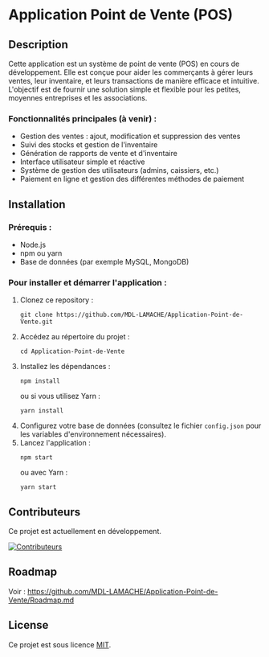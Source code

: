 # Application Point de Vente (POS)

## Description

Cette application est un système de point de vente (POS) en cours de développement. Elle est conçue pour aider les commerçants à gérer leurs ventes, leur inventaire, et leurs transactions de manière efficace et intuitive. L'objectif est de fournir une solution simple et flexible pour les petites, moyennes entreprises et les associations.

### Fonctionnalités principales (à venir) :
- Gestion des ventes : ajout, modification et suppression des ventes
- Suivi des stocks et gestion de l'inventaire
- Génération de rapports de vente et d'inventaire
- Interface utilisateur simple et réactive
- Système de gestion des utilisateurs (admins, caissiers, etc.)
- Paiement en ligne et gestion des différentes méthodes de paiement

## Installation

### Prérequis :
- Node.js
- npm ou yarn
- Base de données (par exemple MySQL, MongoDB)

### Pour installer et démarrer l'application :
1. Clonez ce repository :
   <pre><code>git clone https://github.com/MDL-LAMACHE/Application-Point-de-Vente.git</code></pre>
2. Accédez au répertoire du projet :
   <pre><code>cd Application-Point-de-Vente</code></pre>
3. Installez les dépendances :
   <pre><code>npm install</code></pre>
   ou si vous utilisez Yarn :  
   <pre><code>yarn install</code></pre>
4. Configurez votre base de données (consultez le fichier `config.json` pour les variables d'environnement nécessaires).
5. Lancez l'application :
   <pre><code>npm start</code></pre>
   ou avec Yarn :  
   <pre><code>yarn start</code></pre>

## Contributeurs

Ce projet est actuellement en développement.

[![Contributeurs](https://contrib.rocks/image?repo=MDL-LAMACHE/Application-Point-de-Vente)](https://github.com/MDL-LAMACHE/Application-Point-de-Vente/graphs/contributors)
## Roadmap
Voir : https://github.com/MDL-LAMACHE/Application-Point-de-Vente/Roadmap.md
## License

Ce projet est sous licence [MIT](https://opensource.org/licenses/MIT).
